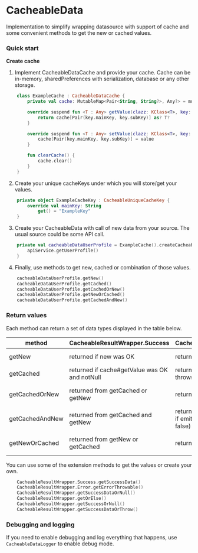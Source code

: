 # CacheableData
Implementation to simplify wrapping datasource with support of cache and some convenient methods to get the new or cached values.

### Quick start

**Create cache**

1. Implement CacheableDataCache and provide your cache. Cache can be in-memory, sharedPreferences with serialization, database or any other storage.
```kotlin
    class ExampleCache : CacheableDataCache {
        private val cache: MutableMap<Pair<String, String?>, Any?> = mutableMapOf()

        override suspend fun <T : Any> getValue(clazz: KClass<T>, key: CacheableUniqueCacheKey): T? {
            return cache[Pair(key.mainKey, key.subKey)] as? T?
        }

        override suspend fun <T : Any> setValue(clazz: KClass<T>, key: CacheableUniqueCacheKey, value: T) {
            cache[Pair(key.mainKey, key.subKey)] = value
        }

        fun clearCache() {
            cache.clear()
        }
    }
```

2. Create your unique cacheKeys under which you will store/get your values.
```kotlin
    private object ExampleCacheKey : CacheableUniqueCacheKey {
        override val mainKey: String
            get() = "ExampleKey"
    }
```

3. Create your CacheableData with call of new data from your source. The usual source could be some API call.
```kotlin
    private val cacheableDataUserProfile = ExampleCache().createCacheableData(ExampleCacheKey) {
        apiService.getUserProfile()
    }
```

4. Finally, use methods to get new, cached or combination of those values.
```kotlin
    cacheableDataUserProfile.getNew()
    cacheableDataUserProfile.getCached()
    cacheableDataUserProfile.getCachedOrNew()
    cacheableDataUserProfile.getNewOrCached()
    cacheableDataUserProfile.getCachedAndNew()
```
### Return values
Each method can return a set of data types displayed in the table below. 

| method          	| CacheableResultWrapper.Success                	| CacheableResultWrapper.Error                                               	| CacheableResultWrapper.Empty                             	| Source        	|
|-----------------	|-----------------------------------------------	|----------------------------------------------------------------------------	|----------------------------------------------------------	|---------------	|
| getNew          	| returned if new was OK                        	| returned if new throws error                                               	| never returned                                           	| always NEW    	|
| getCached       	| returned if cache#getValue was OK and notNull 	| returned if cache#getValue throws error                                    	| returned if cache#getValue returns null                  	| always CACHE  	|
| getCachedOrNew  	| returned from getCached or getNew             	| returned from getNew                                                       	| never returned                                           	| CACHE or NEW  	|
| getCachedAndNew 	| returned from getCached and getNew            	| returned from getCached (only if emitOnlySuccessCache is false) and getNew 	| returned from getCached if emitOnlySuccessCache is false 	| CACHE and NEW 	|
| getNewOrCached  	| returned from getNew or getCached             	| returned from getCached                                                    	| returned if new is Error and cache#getValue returns null 	| NEW or CACHE  	|

You can use some of the extension methods to get the values or create your own.
```kotlin
    CacheableResultWrapper.Success.getSuccessData()
    CacheableResultWrapper.Error.getErrorThrowable()
    CacheableResultWrapper.getSuccessDataOrNull()
    CacheableResultWrapper.getOrElse()
    CacheableResultWrapper.getSuccessOrNull()
    CacheableResultWrapper.getSuccessDataOrThrow()
```

### Debugging and logging
If you need to enable debugging and log everything that happens, use `CacheableDataLogger` to enable debug mode.